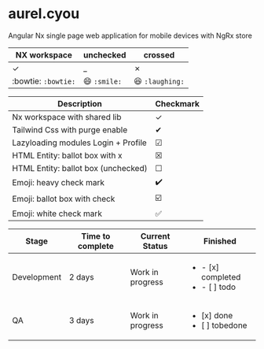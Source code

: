 # aurel.cyou

Angular Nx single page web application for mobile devices with NgRx store

|NX workspace|unchecked|crossed|
|---|---|---|
|&check;|_|&cross;|
| :bowtie: `:bowtie:` | :smile: `:smile:` | :laughing: `:laughing:` |



| Description                         | Checkmark               |
| ----------------------------------- | ----------------------- |
| Nx workspace with shared lib        | &check;                 |
| Tailwind Css with purge enable      | &#10004;                |
| Lazyloading modules Login + Profile | &#9745;                 |
| HTML Entity: ballot box with x      | &#9746;                 |
| HTML Entity: ballot box (unchecked) | &#9744;                 |
| Emoji: heavy check mark             | :heavy_check_mark:      |
| Emoji: ballot box with check        | :ballot_box_with_check: |
| Emoji: white check mark             | :white_check_mark:      |


| Stage      | Time to complete  | Current Status | Finished                       | 
|------------|---------------|----------------|------------------------------------|
| Development| 2 days    | Work in progress | <ul><li>- [x] completed</li><li>- [ ] todo</li></ul>
| QA     |3 days |  Work in progress | <ul><li>[x] done</li><li>[ ] tobedone</li></ul>